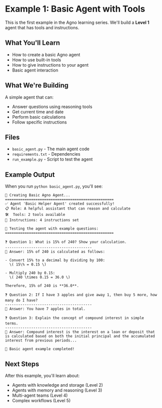 # Example 1: Basic Agent with Tools

This is the first example in the Agno learning series. We'll build a **Level 1** agent that has tools and instructions.

## What You'll Learn
- How to create a basic Agno agent
- How to use built-in tools
- How to give instructions to your agent
- Basic agent interaction

## What We're Building
A simple agent that can:
- Answer questions using reasoning tools
- Get current time and date
- Perform basic calculations
- Follow specific instructions

## Files
- `basic_agent.py` - The main agent code
- `requirements.txt` - Dependencies
- `run_example.py` - Script to test the agent

## Example Output

When you run `python basic_agent.py`, you'll see:

```
🤖 Creating Basic Agno Agent...
==================================================
✅ Agent 'Basic Helper Agent' created successfully!
📋 Role: A helpful assistant that can reason and calculate
🛠️  Tools: 2 tools available
📝 Instructions: 4 instructions set

🧪 Testing the agent with example questions:
==================================================

❓ Question 1: What is 15% of 240? Show your calculation.
----------------------------------------
🤖 Answer: 15% of 240 is calculated as follows:

- Convert 15% to a decimal by dividing by 100:  
  \( 15\% = 0.15 \)

- Multiply 240 by 0.15:  
  \( 240 \times 0.15 = 36.0 \)

Therefore, 15% of 240 is **36.0**.

❓ Question 2: If I have 3 apples and give away 1, then buy 5 more, how many do I have?
----------------------------------------
🤖 Answer: You have 7 apples in total.

❓ Question 3: Explain the concept of compound interest in simple terms.
----------------------------------------
🤖 Answer: Compound interest is the interest on a loan or deposit that is calculated based on both the initial principal and the accumulated interest from previous periods...

🎉 Basic agent example completed!
```

## Next Steps
After this example, you'll learn about:
- Agents with knowledge and storage (Level 2)
- Agents with memory and reasoning (Level 3)
- Multi-agent teams (Level 4)
- Complex workflows (Level 5)
